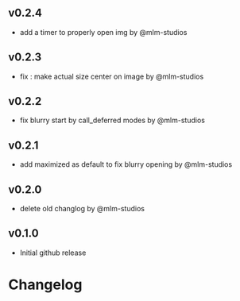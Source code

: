 ## v0.2.4

- add a timer to properly open img by @mlm-studios


## v0.2.3

- fix : make actual size center on image by @mlm-studios


## v0.2.2

- fix blurry start by call_deferred modes by @mlm-studios


## v0.2.1

- add maximized as default to fix blurry opening by @mlm-studios


## v0.2.0

- delete old changlog by @mlm-studios


## v0.1.0

- Initial github release
 
# Changelog